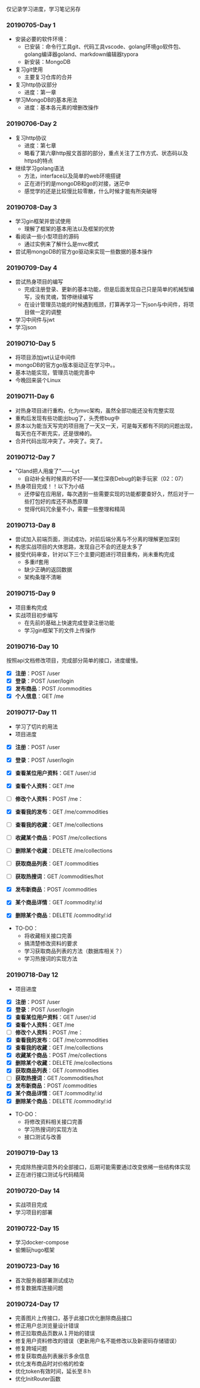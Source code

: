 仅记录学习进度，学习笔记另存

### 20190705-Day 1

- 安装必要的软件环境：
  - 已安装：命令行工具git、代码工具vscode、golang环境go软件包、golang编译器goland、markdown编辑器typora
  - 新安装：MongoDB
- 复习git使用
  - 主要复习仓库的合并
- 复习http协议部分
  - 进度：第一章
- 学习MongoDB的基本用法
  - 进度：基本各元素的增删改操作

### 20190706-Day 2

- 复习http协议
  - 进度：第七章
  - 略看了第六章http报文首部的部分，重点关注了工作方式、状态码以及https的特点
- 继续学习golang语法
  - 方法，interface以及简单的web环境搭键
  - 正在进行的是mongoDB和go的对接，迷茫中
  - 感觉学的还是比较慢比较零散，什么时候才能有所突破呀 

### 20190708-Day 3

- 学习gin框架并尝试使用
  - 理解了框架的基本用法以及框架的优势
- 看阅读一些小型项目的源码
  - 通过实例来了解什么是mvc模式
- 尝试用mongoDB的官方go驱动来实现一些数据的基本操作

### 20190709-Day 4

- 尝试热身项目的编写
  - 完成注册登录、更新的基本功能，但是后面发现自己只是简单的机械型编写，没有灵魂，暂停继续编写
  - 在设计管理员功能的时候遇到瓶颈，打算再学习一下json与中间件，将项目做一定的调整
- 学习中间件与jwt
- 学习json

### 20190710-Day 5

- 将项目添加jwt认证中间件
- mongoDB的官方go版本驱动正在学习中。。
- 基本功能实现，管理员功能完善中
- 今晚回来装个Linux

### 20190711-Day 6
- 对热身项目进行重构，化为mvc架构，虽然全部功能还没有完整实现
- 重构后发现有些功能出bug了，头秃修bug中
- 原本以为能当天写完的项目拖了一天又一天，可是每天都有不同的问题出现，每天也在不断充实，还是很棒的。
- 合并代码出现冲突了。冲突了。突了。

### 20190712-Day 7
- "Gland把人用废了"——Lyt
    - 自动补全有时候真的不好——某位深夜Debug的新手玩家（02：07）
- 热身项目完成！！以下为小结
    - 还停留在应用层，每次遇到一些需要实现的功能都要查好久，然后对于一些打包好的库还不熟悉原理
    - 觉得代码冗余量不小，需要一些整理和精简

### 20190713-Day 8
- 尝试加入前端页面，测试成功，对前后端分离与不分离的理解更加深刻
- 构思实战项目的大体思路，发现自己不会的还是太多了
- 接受代码审查，针对以下三个主要问题进行项目重构，尚未重构完成
   - 多重if套用
   - 缺少正确的返回数据
   - 架构条理不清晰

### 20190715-Day 9

- 项目重构完成
- 实战项目初步编写
  - 在先前的基础上快速完成登录注册功能
  - 学习gin框架下的文件上传操作



### 20190716-Day 10

按照api文档修改项目，完成部分简单的接口，进度缓慢。

- [x] **注册**：POST /user 
- [x] **登录**：POST /user/login
- [x] **发布商品**：POST /commodities
- [x] **个人信息**：GET /me

### 20190717-Day 11

- 学习了切片的用法
- 项目进度

- [x] **注册**：POST /user 
- [x] **登录**：POST /user/login
- [x] **查看某位用户资料**：GET /user/:id
- [x] **查看个人资料**：GET /me
- [ ] **修改个人资料**：POST /me：
- [x] **查看我的发布**：GET /me/commodities
- [ ] **查看我的收藏**：GET /me/collections
- [ ] **收藏某个商品**：POST /me/collections
- [ ] **删除某个收藏**：DELETE /me/collections

- [ ] **获取商品列表**：GET /commodities
- [ ] **获取热搜词**：GET /commodities/hot
- [x] **发布新商品**：POST /commodities

- [x] **某个商品详情**：GET /commodity/:id
- [x] **删除某个商品**：DELETE /commodity/:id

- TO-DO：
  - 将收藏相关接口完善
  - 搞清楚修改资料的要求
  - 学习获取商品列表的方法（数据库相关？）
  - 学习热搜词的实现方法

### 20190718-Day 12

- 项目进度
- [x] **注册**：POST /user 
- [x] **登录**：POST /user/login
- [x] **查看某位用户资料**：GET /user/:id
- [x] **查看个人资料**：GET /me
- [ ] **修改个人资料**：POST /me：
- [x] **查看我的发布**：GET /me/commodities
- [x] **查看我的收藏**：GET /me/collections
- [x] **收藏某个商品**：POST /me/collections
- [x] **删除某个收藏**：DELETE /me/collections
- [x] **获取商品列表**：GET /commodities
- [ ] **获取热搜词**：GET /commodities/hot
- [x] **发布新商品**：POST /commodities
- [x] **某个商品详情**：GET /commodity/:id
- [x] **删除某个商品**：DELETE /commodity/:id
- TO-DO：
  - 将修改资料相关接口完善
  - 学习热搜词的实现方法
  - 接口测试与改善

### 20190719-Day 13

- 完成除热搜词意外的全部接口，后期可能需要通过改变依稀一些结构体实现
- 正在进行接口测试与代码精简

### 20190720-Day 14

- 实战项目完成
- 学习项目的部署

### 20190722-Day 15
- 学习docker-compose
- 偷懒玩hugo框架

### 20190723-Day 16

- 首次服务器部署测试成功
- 修复数据库连接问题

### 20190724-Day 17

- 完善图片上传接口，基于此接口优化删除商品接口
- 修正用户总浏览量设计错误
- 修正拉取商品页数从１开始的错误
- 修复用户资料修改的错误（更新用户名不能修改以及新密码存储错误）
- 修复跨域问题
- 修复获取商品列表展示多余信息
- 优化发布商品时对价格的检查
- 优化token有效时间，延长至８h
- 优化InitRouter函数

